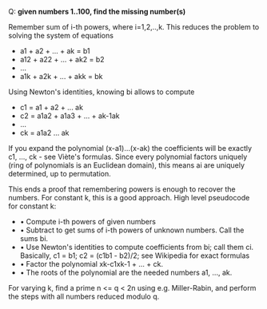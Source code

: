 Q: **given numbers 1..100, find the missing number(s)**

Remember sum of i-th powers, where i=1,2,..,k. This reduces the problem to solving the system of equations

-  a1 + a2 + ... + ak = b1
-  a12 + a22 + ... + ak2 = b2
-  ...
-  a1k + a2k + ... + akk = bk

Using Newton's identities, knowing bi allows to compute

- c1 = a1 + a2 + ... ak
- c2 = a1a2 + a1a3 + ... + ak-1ak
- ...
- ck = a1a2 ... ak

If you expand the polynomial (x-a1)...(x-ak) the coefficients will be exactly c1, ..., ck - see Viète's formulas. 
Since every polynomial factors uniquely (ring of polynomials is an Euclidean domain), this means ai are uniquely determined,
up to permutation.

This ends a proof that remembering powers is enough to recover the numbers. For constant k, this is a good approach.
High level pseudocode for constant k:

- •	Compute i-th powers of given numbers
- •	Subtract to get sums of i-th powers of unknown numbers. Call the sums bi.
- •	Use Newton's identities to compute coefficients from bi; call them ci. Basically, c1 = b1; c2 = (c1b1 - b2)/2; 
  see Wikipedia for exact formulas
- •	Factor the polynomial xk-c1xk-1 + ... + ck.
- •	The roots of the polynomial are the needed numbers a1, ..., ak.

For varying k, find a prime n <= q < 2n using e.g. Miller-Rabin, and perform the steps with all numbers reduced modulo q.
